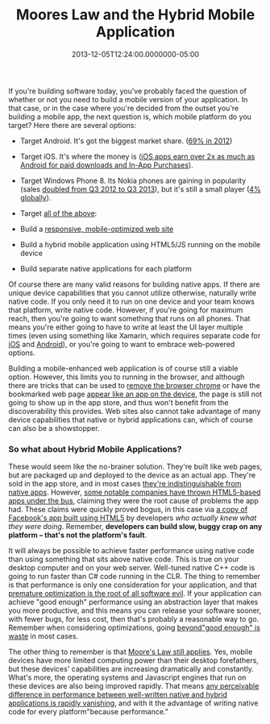 ﻿---
title: Moores Law and the Hybrid Mobile Application
date: "2013-12-05T12:24:00.0000000-05:00"
description: If you're building software today, you've probably faced the question of whether or not you need to build a mobile version of your application.
featuredImage: /img/mobile-app.jpg
---

If you're building software today, you've probably faced the question of whether or not you need to build a mobile version of your application. In that case, or in the case where you're decided from the outset you're building a mobile app, the next question is, which mobile platform do you target? Here there are several options:

* Target Android. It's got the biggest market share. ([69% in 2012](http://venturebeat.com/2013/01/28/android-captured-almost-70-global-smartphone-market-share-in-2012-apple-just-under-20))
* Target iOS. It's where the money is ([iOS apps earn over 2x as much as Android for paid downloads and In-App Purchases](http://www.businessinsider.com/chart-of-the-day-the-difference-in-developer-revenue-between-android-and-ios-2013-11)).
* Target Windows Phone 8. Its Nokia phones are gaining in popularity (sales [doubled from Q3 2012 to Q3 2013](http://bgr.com/2013/11/14/windows-phone-blackberry-market-share-2)), but it's still a small player ([4% globally](http://www.wpcentral.com/windows-phone-gains-4-percent-market-share-q3-2013-android-ios-stay-flat)).
* Target [all of the above](http://venturebeat.com/2013/11/20/html5-vs-native-vs-hybrid-mobile-apps-3500-developers-say-all-three-please):

 * Build a [responsive, mobile-optimized web site](http://readwrite.com/2013/04/16/10-developer-tips-to-build-a-responsive-website-infographic#awesm=~opaa4j0FfwWi8a)
 * Build a hybrid mobile application using HTML5/JS running on the mobile device
 * Build separate native applications for each platform

Of course there are many valid reasons for building native apps. If there are unique device capabilities that you cannot utilize otherwise, naturally write native code. If you only need it to run on one device and your team knows that platform, write native code. However, if you're going for maximum reach, then you're going to want something that runs on all phones. That means you're either going to have to write at least the UI layer multiple times (even using something like Xamarin, which requires separate code for [iOS](http://xamarin.com/ios) and [Android](http://xamarin.com/android)), or you're going to want to embrace web-powered options.

Building a mobile-enhanced web application is of course still a viable option. However, this limits you to running in the browser, and although there are tricks that can be used to [remove the browser chrome](http://stackoverflow.com/questions/6440386/is-it-possible-hide-ios-browser-chrome-on-a-normal-webpage) or have the bookmarked web page [appear like an app on the device](http://www.marcofolio.net/webdesign/build_native-looking_apps_for_ios.html), the page is still not going to show up in the app store, and thus won't benefit from the discoverability this provides. Web sites also cannot take advantage of many device capabilities that native or hybrid applications can, which of course can also be a showstopper.

### So what about Hybrid Mobile Applications?

These would seem like the no-brainer solution. They're built like web pages, but are packaged up and deployed to the device as an actual app. They're sold in the app store, and in most cases [they're indistinguishable from native apps](http://www.youtube.com/watch?v=hHk1ENkwWq8). However, [some notable companies have thrown HTML5-based apps under the bus](http://venturebeat.com/2012/09/11/facebooks-zuckerberg-the-biggest-mistake-weve-made-as-a-company-is-betting-on-html5-over-native), claiming they were the root cause of problems the app had. These claims were quickly proved bogus, in this case via [a copy of Facebook's app built using HTML5](http://www.sencha.com/blog/the-making-of-fastbook-an-html5-love-story) by developers *who actually knew what they were doing*. Remember, **developers can build slow, buggy crap on any platform – that's not the platform's fault**.

It will always be possible to achieve faster performance using native code than using something that sits above native code. This is true on your desktop computer and on your web server. Well-tuned native C++ code is going to run faster than C# code running in the CLR. The thing to remember is that performance is only one consideration for your application, and that [premature optimization is the root of all software evil](http://c2.com/cgi/wiki?PrematureOptimization). If your application can achieve "good enough" performance using an abstraction layer that makes you more productive, and this means you can release your software sooner, with fewer bugs, for less cost, then that's probably a reasonable way to go. Remember when considering optimizations, going [beyond"good enough" is waste](http://ardalis.com/Beyond-Good-Enough-Is-Waste) in most cases.

The other thing to remember is that [Moore's Law still applies](http://en.wikipedia.org/wiki/Moore's_law). Yes, mobile devices have more limited computing power than their desktop forefathers, but these devices' capabilities are increasing dramatically and constantly. What's more, the operating systems and Javascript engines that run on these devices are also being improved rapidly. That means [any perceivable difference in performance between well-written native and hybrid applications is rapidly vanishing](http://venturebeat.com/2013/11/07/how-to-build-a-hybrid-app-that-performs-like-native-yes-it-can-be-done), and with it the advantage of writing native code for every platform"because performance."

